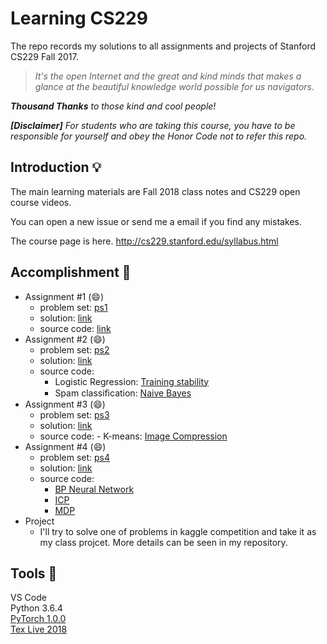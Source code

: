 # Learning CS229
The repo records my solutions to all assignments and projects of Stanford CS229 Fall 2017.

> *It's the open Internet and the great and kind minds that makes a glance at the beautiful knowledge world possible for us navigators.*

***Thousand Thanks** to those kind and cool people!*

***[Disclaimer]** For students who are taking this course, you have to be responsible for yourself and obey the Honor Code not to refer this repo.*

## Introduction 💡
The main learning materials are Fall 2018 class notes and CS229 open course videos.

You can open a new issue or send me a email if you find any mistakes.

The course page is here. http://cs229.stanford.edu/syllabus.html

## Accomplishment 🎈 
- Assignment #1 (😄)
  - problem set: [ps1](https://github.com/seadragnol/CS229/blob/master/Assignments/Assignment1/ps1.pdf)
  - solution: [link](https://github.com/seadragnol/CS229/blob/master/Assignments/Assignment1/assig1.pdf)
  - source code: [link](https://github.com/seadragnol/CS229/blob/master/Assignments/Assignment1/assig1.py)
- Assignment #2 (😄)
  - problem set: [ps2](https://github.com/seadragnol/CS229/blob/master/Assignments/Assignment2/ps2.pdf)
  - solution: [link](https://github.com/seadragnol/CS229/blob/master/Assignments/Assignment2/assignment2.pdf)
  - source code: 
    - Logistic Regression: [Training stability](https://github.com/seadragnol/CS229/blob/master/Assignments/Assignment2/Q1/lr_debug.py)
    -  Spam classiﬁcation: [Naive Bayes](https://github.com/seadragnol/CS229/blob/master/Assignments/Assignment2/Q6/nb.py)
- Assignment #3 (😄)
  - problem set: [ps3](https://github.com/seadragnol/CS229/blob/master/Assignments/Assignment3/ps3.pdf)
  - solution: [link](https://github.com/seadragnol/CS229/blob/master/Assignments/Assignment3/assignment3.pdf)
  - source code: 
        - K-means: [Image Compression](https://github.com/seadragnol/CS229/blob/master/Assignments/Assignment3/Q5/k-means.py)
- Assignment #4 (😄)
  - problem set: [ps4](https://github.com/seadragnol/CS229/blob/master/Assignments/Assignment4/ps4.pdf)
  - solution: [link](https://github.com/seadragnol/CS229/blob/master/Assignments/Assignment4/assignment4.pdf)
  - source code: 
       - [BP Neural Network](https://github.com/seadragnol/CS229/blob/master/Assignments/Assignment4/Q1/nn_starter.py)
       - [ICP](https://github.com/seadragnol/CS229/blob/master/Assignments/Assignment4/Q4/bellsej.py)
       - [MDP](https://github.com/seadragnol/CS229/blob/master/Assignments/Assignment4/Q6/control.py)
- Project
  - I'll try to solve one of problems in kaggle competition and take it as my class projcet. More details can be seen in my repository.

## Tools 🔨
VS Code <br>
Python 3.6.4 <br>
[PyTorch 1.0.0](https://pytorch.org) <br>
[Tex Live 2018](http://www.tug.org/texlive/windows.html)

